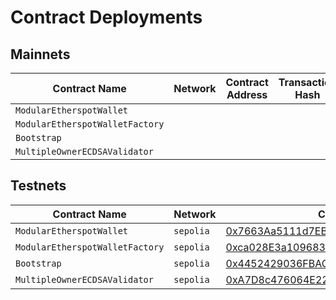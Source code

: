 # Contract Deployments

## Mainnets

| Contract Name | Network | Contract Address | Transaction Hash |  
| --- | --- | --- |  --- |
| `ModularEtherspotWallet` |   | []() | []() |
| `ModularEtherspotWalletFactory` |   | []() | []() |
| `Bootstrap` |   | []() | []() |
| `MultipleOwnerECDSAValidator` |   | []() | []() |

## Testnets

| Contract Name | Network | Contract Address | Transaction Hash |  
| --- | --- | --- |  --- |
| `ModularEtherspotWallet` | `sepolia` | [0x7663Aa5111d7EB8bEfA12C108536EC1E28d2ff6C](https://sepolia.etherscan.io/address/0x7663aa5111d7eb8befa12c108536ec1e28d2ff6c) | [0x67f9f232c4a5ce0a06c4c35d8502387ee178f6ff1a9300594bf4d96760731d1b](https://sepolia.etherscan.io/tx/0x67f9f232c4a5ce0a06c4c35d8502387ee178f6ff1a9300594bf4d96760731d1b) |
| `ModularEtherspotWalletFactory` | `sepolia` | [0xca028E3a109683B30025847D3f54E2c5362AC17e](https://sepolia.etherscan.io/address/0xca028E3a109683B30025847D3f54E2c5362AC17e) | [0xfd6b12a37b327df50acd96be42498c72a5ab2ee2a0d8b15c76352899553d5943](https://sepolia.etherscan.io/tx/0xfd6b12a37b327df50acd96be42498c72a5ab2ee2a0d8b15c76352899553d5943) |
| `Bootstrap` | `sepolia` | [0x4452429036FBACb138F059314b4702757F3467C7](https://sepolia.etherscan.io/address/0x4452429036FBACb138F059314b4702757F3467C7) | [0xac1185fbdfecd45ec1a274a0af26a3c2736f8b0c7bf3cad93dcaedb30bb0f6d2](https://sepolia.etherscan.io/tx/0xac1185fbdfecd45ec1a274a0af26a3c2736f8b0c7bf3cad93dcaedb30bb0f6d2) |
| `MultipleOwnerECDSAValidator` | `sepolia` | [0xA7D8c476064E22dfeb4e129cbc7e7fBe6A6f0C59](https://sepolia.etherscan.io/address/0xA7D8c476064E22dfeb4e129cbc7e7fBe6A6f0C59) | [0x111763794b043d4384a69739b2f428a52496c3b6b9dd23c5b90b438b5dc9670d](https://sepolia.etherscan.io/tx/0x111763794b043d4384a69739b2f428a52496c3b6b9dd23c5b90b438b5dc9670d) |